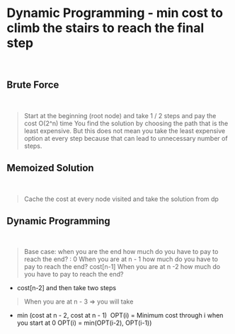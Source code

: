 # Dynamic Programming - min cost to climb the stairs to reach the final step
​
## Brute Force
​
> Start at the beginning (root node) and take 1 / 2 steps and pay the cost
> O(2^n) time
> You find the solution by choosing the path that is the least expensive.
> But this does not mean you take the least expensive option at every step because that can lead to unnecessary number of steps.
​
## Memoized Solution
​
> Cache the cost at every node visited and take the solution from dp
​
## Dynamic Programming
​
> Base case: when you are the end how much do you have to pay to reach the end? : 0
> When you are at n - 1 how much do you have to pay to reach the end? cost[n-1]
> When you are at n -2 how much do you have to pay to reach the end?
* cost[n-2] and then take two steps
> When you are at n - 3 => you will take
* min (cost at n - 2, cost at n - 1)
​
OPT(i) = Minimum cost through i when you start at 0
OPT(i) = min(OPT(i-2), OPT(i-1))
​